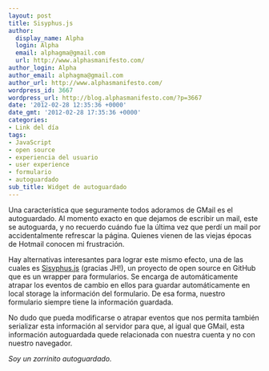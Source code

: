 ```yaml
---
layout: post
title: Sisyphus.js
author:
  display_name: Alpha
  login: Alpha
  email: alphagma@gmail.com
  url: http://www.alphasmanifesto.com/
author_login: Alpha
author_email: alphagma@gmail.com
author_url: http://www.alphasmanifesto.com/
wordpress_id: 3667
wordpress_url: http://blog.alphasmanifesto.com/?p=3667
date: '2012-02-28 12:35:36 +0000'
date_gmt: '2012-02-28 17:35:36 +0000'
categories:
- Link del día
tags:
- JavaScript
- open source
- experiencia del usuario
- user experience
- formulario
- autoguardado
sub_title: Widget de autoguardado
---
```


Una característica que seguramente todos adoramos de GMail es el autoguardado. Al momento exacto en que dejamos de escribir un mail, este se autoguarda, y no recuerdo cuándo fue la última vez que perdí un mail por accidentalmente refrescar la página. Quienes vienen de las viejas épocas de Hotmail conocen mi frustración.

Hay alternativas interesantes para lograr este mismo efecto, una de las cuales es [Sisyphus.js](http://simsalabim.github.com/sisyphus/) (gracias JH!), un proyecto de open source en GitHub que es un wrapper para formularios. Se encarga de automáticamente atrapar los eventos de cambio en ellos para guardar automáticamente en local storage la información del formulario. De esa forma, nuestro formulario siempre tiene la información guardada.

No dudo que pueda modificarse o atrapar eventos que nos permita también serializar esta información al servidor para que, al igual que GMail, esta información autoguardada quede relacionada con nuestra cuenta y no con nuestro navegador.

_Soy un zorrinito autoguardado._
